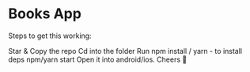# Books App

Steps to get this working:

Star & Copy the repo
Cd into the folder
Run npm install / yarn - to install deps
npm/yarn start
Open it into android/ios.
Cheers 🍻

